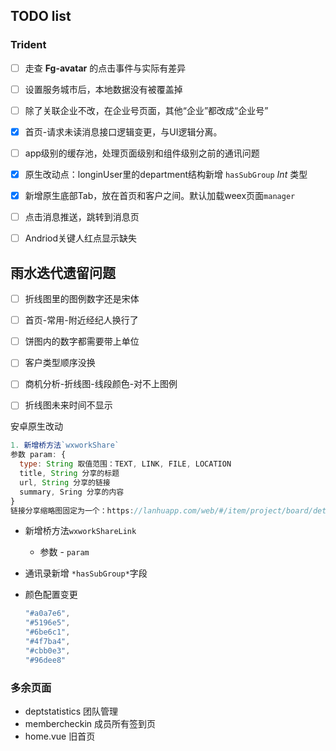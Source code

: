 ## TODO list 

### Trident

- [ ] 走查 **Fg-avatar** 的点击事件与实际有差异
- [ ] 设置服务城市后，本地数据没有被覆盖掉
- [ ] 除了关联企业不改，在企业号页面，其他“企业”都改成“企业号”
- [x] 首页-请求未读消息接口逻辑变更，与UI逻辑分离。
- [ ] app级别的缓存池，处理页面级别和组件级别之前的通讯问题
- [x] 原生改动点：longinUser里的department结构新增 `hasSubGroup` *Int* 类型
- [x] 新增原生底部Tab，放在首页和客户之间。默认加载weex页面`manager`
- [ ] 点击消息推送，跳转到消息页
- [ ] Andriod关键人红点显示缺失



## 雨水迭代遗留问题
- [ ] 折线图里的图例数字还是宋体
- [ ] 首页-常用-附近经纪人换行了
- [ ] 饼图内的数字都需要带上单位
- [ ] 客户类型顺序没换
- [ ] 商机分析-折线图-线段颜色-对不上图例
- [ ] 折线图未来时间不显示







安卓原生改动

```js
1. 新增桥方法`wxworkShare`
参数 param: {
  type: String 取值范围：TEXT, LINK, FILE, LOCATION
  title, String 分享的标题
  url, String 分享的链接
  summary, Sring 分享的内容
}
链接分享缩略图固定为一个：https://lanhuapp.com/web/#/item/project/board/detail?pid=82b59821-4974-44e5-891a-5300589d3480&project_id=82b59821-4974-44e5-891a-5300589d3480&image_id=e36f8680-6aa2-4a5c-b6e1-062165ac742e
```



- 新增桥方法`wxworkShareLink`
  - 参数 - `param` 

- 通讯录新增 `*hasSubGroup*`字段

- 颜色配置变更

  ```js
  "#a0a7e6",
  "#5196e5",
  "#6be6c1",
  "#4f7ba4",
  "#cbb0e3",
  "#96dee8"
  ```

  




### 多余页面

- deptstatistics 团队管理
- membercheckin 成员所有签到页
- home.vue 旧首页

